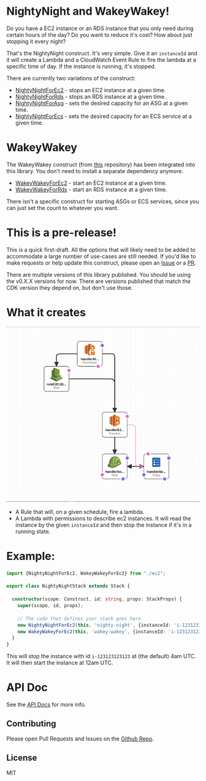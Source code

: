 # NightyNight and WakeyWakey!

Do you have a EC2 instance or an RDS instance that you only need during certain hours of the day? Do you want to reduce it's cost? How about just stopping it every night?

That's the NightyNight construct. It's very simple. Give it an `instanceId` and it will create a Lambda and a CloudWatch Event Rule to fire the lambda at a specific time of day. If the instance is running, it's stopped.

There are currently two variations of the construct:

* [NightyNightForEc2](./API.md#matthewbonig-nightynight-nightynightforec2) - stops an EC2 instance at a given time.
* [NightyNightForRds](./API.md#matthewbonig-nightynight-nightynightforrds) - stops an RDS instance at a given time.
* [NightyNightForAsg](./API.md#matthewbonig-nightynight-nightynightforasg) - sets the desired capacity for an ASG at a given time.
* [NightyNightForEcs](./API.md#matthewbonig-nightynight-nightynightforecs) - sets the desired capacity for an ECS service at a given time.

# WakeyWakey

The WakeyWakey construct (from [this](https://github.com/mbonig/wakeywakey) repository) has been integrated into this library. You don't need to install
a separate dependency anymore. 

* [WakeyWakeyForEc2](./API.md#matthewbonig-nightynight-wakeywakeyforec2) - start an EC2 instance at a given time.
* [WakeyWakeyForRds](./API.md#matthewbonig-nightynight-wakeywakeyforrds) - start an RDS instance at a given time.

There isn't a specific construct for starting ASGs or ECS services, since you can just set the count to whatever you want.

# This is a pre-release!

This is a quick first-draft. All the options that will likely need to be added to accommodate a large
number of use-cases are still needed. If you'd like to make requests or help update this construct, please
open an [Issue](https://github.com/mbonig/nightynight/issues) or a [PR](https://github.com/mbonig/cicd-spa-website/pulls).

There are multiple versions of this library published. You should be using the v0.X.X versions for now.
There are versions published that match the CDK version they depend on, but don't use those.

# What it creates

![arch.png](./arch.png)

* A Rule that will, on a given schedule, fire a lambda. 
* A Lambda with permissions to describe ec2 instances. It will read the instance by the given `instanceId` and then stop the instance if it's in a running state.

# Example:

```typescript
import {NightyNightForEc2, WakeyWakeyForEc2} from "./ec2";

export class NightyNightStack extends Stack {

  constructor(scope: Construct, id: string, props: StackProps) {
    super(scope, id, props);

    // The code that defines your stack goes here
    new NightyNightForEc2(this, 'nighty-night', {instanceId: 'i-123123123123'});
    new WakeyWakeyForEc2(this, 'wakey-wakey', {instanceId: 'i-123123123123'})
  }
}

```

This will stop the instance with id `i-123123123123` at (the default) 4am UTC. It will then start the instance at 12am UTC.

# API Doc

See the [API Docs](./API.md) for more info.

## Contributing

Please open Pull Requests and Issues on the [Github Repo](https://github.com/mbonig/nightynight).

## License

MIT
